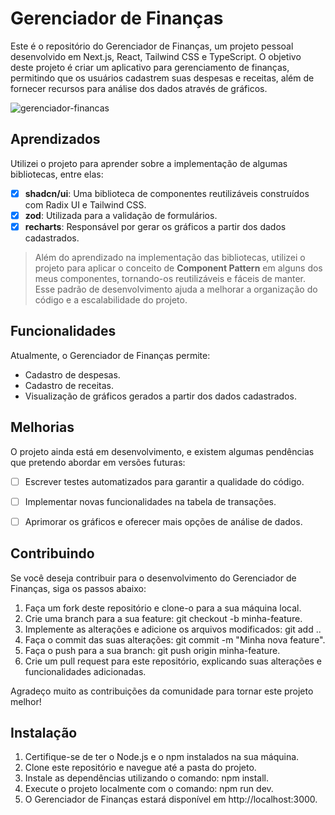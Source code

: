 # Gerenciador de Finanças

Este é o repositório do Gerenciador de Finanças, um projeto pessoal desenvolvido em Next.js, React, Tailwind CSS e TypeScript. O objetivo deste projeto é criar um aplicativo para gerenciamento de finanças, permitindo que os usuários cadastrem suas despesas e receitas, além de fornecer recursos para análise dos dados através de gráficos.

![gerenciador-financas](https://github.com/kellcrivelaroo/gerenciador-financas/assets/133979933/3e208cd0-8496-4bd7-91dd-0dc01719a5a2)

## Aprendizados

Utilizei o projeto para aprender sobre a implementação de algumas bibliotecas, entre elas:

- [x] **shadcn/ui**: Uma biblioteca de componentes reutilizáveis construídos com Radix UI e Tailwind CSS.
- [x] **zod**: Utilizada para a validação de formulários.
- [x] **recharts**: Responsável por gerar os gráficos a partir dos dados cadastrados.

> Além do aprendizado na implementação das bibliotecas, utilizei o projeto para aplicar o conceito de **Component Pattern** em alguns dos meus componentes, tornando-os reutilizáveis e fáceis de manter. Esse padrão de desenvolvimento ajuda a melhorar a organização do código e a escalabilidade do projeto.

## Funcionalidades

Atualmente, o Gerenciador de Finanças permite:
- Cadastro de despesas.
- Cadastro de receitas.
- Visualização de gráficos gerados a partir dos dados cadastrados.


## Melhorias

O projeto ainda está em desenvolvimento, e existem algumas pendências que pretendo abordar em versões futuras:

- [ ] Escrever testes automatizados para garantir a qualidade do código.
- [ ] Implementar novas funcionalidades na tabela de transações.
- [ ] Aprimorar os gráficos e oferecer mais opções de análise de dados.


## Contribuindo

Se você deseja contribuir para o desenvolvimento do Gerenciador de Finanças, siga os passos abaixo:

1. Faça um fork deste repositório e clone-o para a sua máquina local.
2. Crie uma branch para a sua feature: git checkout -b minha-feature.
3. Implemente as alterações e adicione os arquivos modificados: git add ..
4. Faça o commit das suas alterações: git commit -m "Minha nova feature".
5. Faça o push para a sua branch: git push origin minha-feature.
6. Crie um pull request para este repositório, explicando suas alterações e funcionalidades adicionadas.

Agradeço muito as contribuições da comunidade para tornar este projeto melhor!

## Instalação

1. Certifique-se de ter o Node.js e o npm instalados na sua máquina.
2. Clone este repositório e navegue até a pasta do projeto.
3. Instale as dependências utilizando o comando: npm install.
4. Execute o projeto localmente com o comando: npm run dev.
5. O Gerenciador de Finanças estará disponível em http://localhost:3000.
